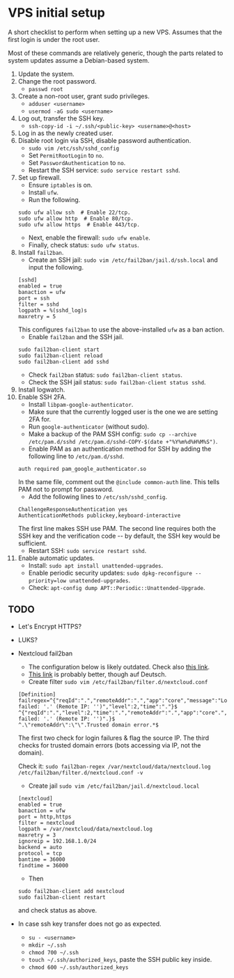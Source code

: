 # VPS initial setup
A short checklist to perform when setting up a new VPS. Assumes that the first login is under the root user.

Most of these commands are relatively generic, though the parts related to system updates assume a Debian-based system.

1. Update the system.
2. Change the root password.
    * `passwd root`
3. Create a non-root user, grant sudo privileges.
    * `adduser <username>`
    * `usermod -aG sudo <username>`
4. Log out, transfer the SSH key.
    * `ssh-copy-id -i ~/.ssh/<public-key> <username>@<host>`
4. Log in as the newly created user.
5. Disable root login via SSH, disable password authentication.
    * `sudo vim /etc/ssh/sshd_config`
    * Set `PermitRootLogin` to `no`.
    * Set `PasswordAuthentication` to `no`.
    * Restart the SSH service: `sudo service restart sshd`.
6. Set up firewall.
    * Ensure `iptables` is on.
    * Install `ufw`.
    * Run the following.
    ```
    sudo ufw allow ssh  # Enable 22/tcp.
    sudo ufw allow http  # Enable 80/tcp.
    sudo ufw allow https  # Enable 443/tcp.
    ```
    * Next, enable the firewall: `sudo ufw enable`.
    * Finally, check status: `sudo ufw status`.
7. Install `fail2ban`.
    * Create an SSH jail: `sudo vim /etc/fail2ban/jail.d/ssh.local` and input the following.
    ```
    [sshd]
    enabled = true
    banaction = ufw
    port = ssh
    filter = sshd
    logpath = %(sshd_log)s
    maxretry = 5
    ```
    This configures `fail2ban` to use the above-installed `ufw` as a ban action.
    * Enable `fail2ban` and the SSH jail.
    ```
    sudo fail2ban-client start
    sudo fail2ban-client reload
    sudo fail2ban-client add sshd
    ```
    * Check `fail2ban` status: `sudo fail2ban-client status`.
    * Check the SSH jail status: `sudo fail2ban-client status sshd`.
8. Install logwatch.
9. Enable SSH 2FA.
    * Install `libpam-google-authenticator`.
    * Make sure that the currently logged user is the one we are setting 2FA for.
    * Run `google-authenticator` (without sudo).
    * Make a backup of the PAM SSH config: `sudo cp --archive /etc/pam.d/sshd /etc/pam.d/sshd-COPY-$(date +"%Y%m%d%H%M%S")`.
    * Enable PAM as an authentication method for SSH by adding the following line to `/etc/pam.d/sshd`.
    ```
    auth required pam_google_authenticator.so
    ```
    In the same file, comment out the `@include common-auth` line. This tells PAM not to prompt for password.
    * Add the following lines to `/etc/ssh/sshd_config`.
    ```
    ChallengeResponseAuthentication yes
    AuthenticationMethods publickey,keyboard-interactive
    ```
    The first line makes SSH use PAM. The second line requires both the SSH key and the verification code -- by default, the SSH key would be sufficient.
    * Restart SSH: `sudo service restart sshd`.
10. Enable automatic updates.
    * Install: `sudo apt install unattended-upgrades`.
    * Enable periodic security updates: `sudo dpkg-reconfigure --priority=low unattended-upgrades`.
    * Check: `apt-config dump APT::Periodic::Unattended-Upgrade`.


## TODO
* Let's Encrypt HTTPS?
* LUKS?
* Nextcloud fail2ban 
    * The configuration below is likely outdated. Check also [this link](https://help.nextcloud.com/t/fail2ban-nextclouds-log-expression-chaged/59481).
    * [This link](https://www.c-rieger.de/nextcloud-installationsanleitung/) is probably better, though auf Deutsch.
    * Create filter `sudo vim /etc/fail2ban/filter.d/nextcloud.conf`
    ```
    [Definition]
    failregex=^{"reqId":".","remoteAddr":".","app":"core","message":"Login failed: '.' (Remote IP: '')","level":2,"time":"."}$
    ^{"reqId":".","level":2,"time":".","remoteAddr":".","app":"core".","message":"Login failed: '.' (Remote IP: '')".}$
    ^.\"remoteAddr\":\"\".Trusted domain error.*$
    ```
    The first two check for login failures & flag the source IP. The third checks for trusted domain errors (bots accessing via IP, not the domain).

    Check it: `sudo fail2ban-regex /var/nextcloud/data/nextcloud.log /etc/fail2ban/filter.d/nextcloud.conf -v`
    * Create jail `sudo vim /etc/fail2ban/jail.d/nextcloud.local`
    ```
    [nextcloud]
    enabled = true
    banaction = ufw
    port = http,https
    filter = nextcloud
    logpath = /var/nextcloud/data/nextcloud.log
    maxretry = 3
    ignoreip = 192.168.1.0/24
    backend = auto
    protocol = tcp
    bantime = 36000
    findtime = 36000
    ```
    * Then
    ```
    sudo fail2ban-client add nextcloud
    sudo fail2ban-client restart
    ```
    and check status as above.
* In case ssh key transfer does not go as expected.
    * `su - <username>`
    * `mkdir ~/.ssh`
    * `chmod 700 ~/.ssh`
    * `touch ~/.ssh/authorized_keys`, paste the SSH public key inside.
    * `chmod 600 ~/.ssh/authorized_keys`
